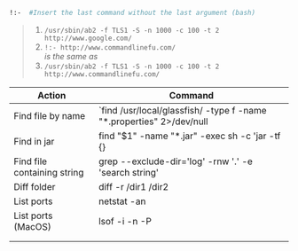 ```bash
!:-  #Insert the last command without the last argument (bash)
```

> 1. `/usr/sbin/ab2 -f TLS1 -S -n 1000 -c 100 -t 2 http://www.google.com/`
> 2. `!:- http://www.commandlinefu.com/`  
> *is the same as*
> 1. `/usr/sbin/ab2 -f TLS1 -S -n 1000 -c 100 -t 2 http://www.commandlinefu.com/`

|Action                           |Command                                |
 -------------------------------- | --------------------------------------
|Find file by name                | `find /usr/local/glassfish/ -type f -name "*.properties" 2>/dev/null | less` |
|Find in jar                      | find "$1" -name "*.jar" -exec sh -c 'jar -tf {}|grep -H --label {} '$2'' \;	 |
|Find file containing string      | grep --exclude-dir='log' -rnw '.' -e 'search string' 	                       |
|Diff folder                      | diff -r /dir1 /dir2                                                          |
|List ports                       | netstat -an | grep LISTEN                           	                       |
|List ports (MacOS)               | lsof -i -n -P | grep TCP                            	                       |
|                                 |                                                                              |
|                                 |                                                                              |
	
